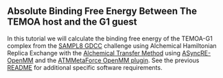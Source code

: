 Absolute Binding Free Energy Between The TEMOA host and the G1 guest
--------------------------------------------------------------------

In this tutorial we will calculate the binding free energy of the TEMOA-G1 complex from the [SAMPL8 GDCC](https://github.com/samplchallenges/SAMPL8/tree/master/host_guest/GDCC) challenge using Alchemical Hamiltonian Replica Exchange with the [Alchemical Transfer Method](https://pubs.acs.org/doi/10.1021/acs.jctc.1c00266) using [ASyncRE-OpenMM](https://github.com/Gallicchio-Lab/async_re-openmm) and the [ATMMetaForce OpenMM plugin](https://github.com/Gallicchio-Lab/openmm-atmmetaforce-plugin). See the previous [README](https://github.com/Gallicchio-Lab/async_re-openmm/examples/README.md) for additional specific software requirements.
